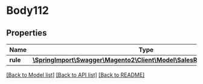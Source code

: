 # Body112

## Properties
Name | Type | Description | Notes
------------ | ------------- | ------------- | -------------
**rule** | [**\SpringImport\Swagger\Magento2\Client\Model\SalesRuleDataRuleInterface**](SalesRuleDataRuleInterface.md) |  | 

[[Back to Model list]](../README.md#documentation-for-models) [[Back to API list]](../README.md#documentation-for-api-endpoints) [[Back to README]](../README.md)



